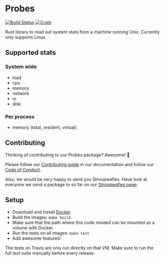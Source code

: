 # Probes

[![Build Status](https://travis-ci.org/appsignal/probes-rs.svg?branch=main)](https://travis-ci.org/appsignal/probes-rs)
[![Crate](http://meritbadge.herokuapp.com/probes)](https://crates.io/crates/probes)

Rust library to read out system stats from a machine running Unix.
Currently only supports Linux.

## Supported stats

### System wide

* load
* cpu
* memory
* network
* io
* disk

### Per process

* memory (total, resident, virtual)

## Contributing

Thinking of contributing to our Probes package? Awesome! 🚀

Please follow our [Contributing guide][contributing-guide] in our
documentation and follow our [Code of Conduct][coc].

Also, we would be very happy to send you Stroopwafles. Have look at everyone
we send a package to so far on our [Stroopwafles page][waffles-page].

## Setup

* Download and install [Docker](https://www.docker.com/)
* Build the images: `make build`
* Make sure that the path where this code resided can be mounted as
  a volume with Docker.
* Run the tests on all images: `make test`
* Add awesome features!

The tests on Travis are only run directly on that VM. Make sure to run
the full test suite manually before every release.

[contributing-guide]: http://docs.appsignal.com/appsignal/contributing.html
[coc]: https://docs.appsignal.com/appsignal/code-of-conduct.html
[waffles-page]: https://appsignal.com/waffles
